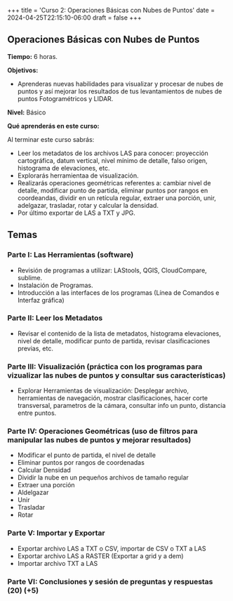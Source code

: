 +++
title = 'Curso 2: Operaciones Básicas con Nubes de Puntos'
date = 2024-04-25T22:15:10-06:00
draft = false
+++
## Operaciones Básicas con Nubes de Puntos

**Tiempo:** 6 horas.

**Objetivos:**
* Aprenderas nuevas habilidades para visualizar y procesar de nubes de puntos y así mejorar los resultados de tus levantamientos de nubes de puntos Fotogramétricos y LIDAR.

**Nivel:** Básico

**Qué aprenderás en este curso:**

Al terminar este curso sabrás:
* Leer los metadatos de los archivos LAS para conocer: proyección cartográfica, datum vertical, nivel mínimo de detalle, falso origen, histograma de elevaciones, etc.
* Explorarás herramientaa de visualización.
* Realizarás operaciones geométricas referentes a: cambiar nivel de detalle, modificar punto de partida, eliminar puntos por rangos en coordeandas, dividir en un retícula regular, extraer una porción, unir, adelgazar, trasladar, rotar y calcular la densidad.
* Por último exportar de LAS a TXT y JPG.

## Temas

### Parte I: Las Herramientas (software)
* Revisión de programas a utilizar: LAStools, QGIS, CloudCompare, sublime.
* Instalación de Programas.
* Introducción a las interfaces de los programas (Línea de Comandos e Interfaz gráfica)

### Parte II: Leer los Metadatos
* Revisar el contenido de la lista de metadatos, histograma elevaciones, nivel de detalle, modificar punto de partida, revisar clasificaciones previas, etc.

### Parte III: Visualización (práctica con los programas para vizualizar las nubes de puntos y consultar sus características)
* Explorar Herramientas de visualización: Desplegar archivo, herramientas de navegación, mostrar clasificaciones, hacer corte transversal, parametros de la cámara, consultar info un punto, distancia entre puntos.

### Parte IV: Operaciones Geométricas (uso de filtros para manipular las nubes de puntos y mejorar resultados)
* Modificar el punto de partida, el nivel de detalle 
* Eliminar puntos por rangos de coordenadas
* Calcular Densidad
* Dividir la nube en un pequeños archivos de tamaño regular
* Extraer una porción
* Aldelgazar
* Unir
* Trasladar
* Rotar

### Parte V: Importar y Exportar 
* Exportar archivo LAS a TXT o CSV, importar de CSV o TXT a LAS
* Exportar archivo LAS a RASTER (Exportar a grid y a dem)
* Importar archivo TXT a LAS

### Parte VI: Conclusiones y sesión de preguntas y respuestas (20) (+5)
